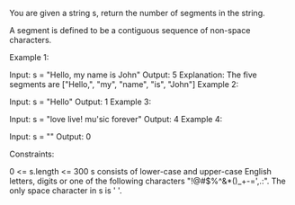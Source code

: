You are given a string s, return the number of segments in the string.

A segment is defined to be a contiguous sequence of non-space characters.

Example 1:

Input: s = "Hello, my name is John"
Output: 5
Explanation: The five segments are ["Hello,", "my", "name", "is", "John"]
Example 2:

Input: s = "Hello"
Output: 1
Example 3:

Input: s = "love live! mu'sic forever"
Output: 4
Example 4:

Input: s = ""
Output: 0

Constraints:

0 <= s.length <= 300
s consists of lower-case and upper-case English letters, digits or one of the following characters "!@#\$%^&\*()\_+-=',.:".
The only space character in s is ' '.
